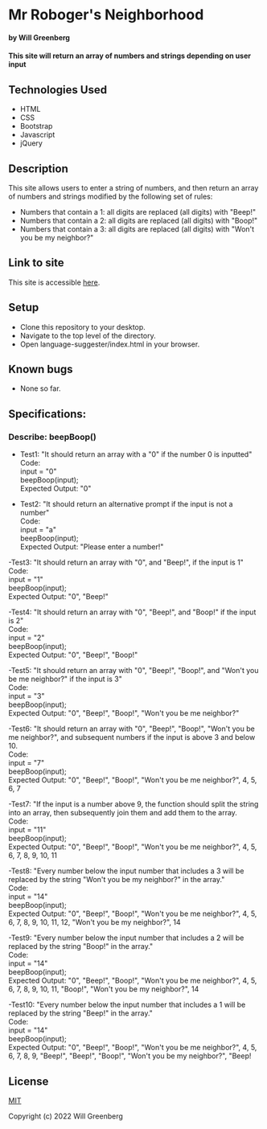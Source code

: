 # Mr Roboger's Neighborhood

#### by **Will Greenberg**

#### This site will return an array of numbers and strings depending on user input

## Technologies Used

* HTML
* CSS
* Bootstrap
* Javascript
* jQuery

## Description

This site allows users to enter a string of numbers, and then return an array of numbers and strings modified by the following set of rules:
- Numbers that contain a 1: all digits are replaced (all digits) with "Beep!"
- Numbers that contain a 2: all digits are replaced (all digits) with "Boop!"
- Numbers that contain a 3: all digits are replaced (all digits) with "Won't you be my neighbor?"

## Link to site

This site is accessible [here](https://mud2009.github.io/mr-roboger/).

## Setup

* Clone this repository to your desktop.
* Navigate to the top level of the directory.
* Open language-suggester/index.html in your browser.

## Known bugs

* None so far.

## Specifications:

### Describe: beepBoop()

- Test1: "It should return an array with a "0" if the number 0 is inputted"  
  Code:  
  input = "0"  
  beepBoop(input);  
  Expected Output: "0"  

- Test2: "It should return an alternative prompt if the input is not a number"  
  Code:  
  input = "a"  
  beepBoop(input);  
  Expected Output: "Please enter a number!"  

-Test3: "It should return an array with "0", and "Beep!", if the input is 1"  
  Code:  
  input = "1"  
  beepBoop(input);  
  Expected Output: "0", "Beep!"  

-Test4: "It should return an array with "0", "Beep!", and "Boop!" if the input is 2"  
  Code:  
  input = "2"  
  beepBoop(input);  
  Expected Output: "0", "Beep!", "Boop!"  

-Test5: "It should return an array with "0", "Beep!", "Boop!", and "Won't you be me neighbor?" if the input is 3"  
  Code:  
  input = "3"  
  beepBoop(input);  
  Expected Output: "0", "Beep!", "Boop!", "Won't you be me neighbor?"  

-Test6: "It should return an array with "0", "Beep!", "Boop!", "Won't you be me neighbor?", and subsequent numbers if the input is above 3 and below 10.  
  Code:  
  input = "7"  
  beepBoop(input);  
  Expected Output: "0", "Beep!", "Boop!", "Won't you be me neighbor?", 4, 5, 6, 7  

-Test7: "If the input is a number above 9, the function should split the string into an array, then subsequently join them and add them to the array.  
  Code:  
  input = "11"  
  beepBoop(input);  
  Expected Output: "0", "Beep!", "Boop!", "Won't you be me neighbor?", 4, 5, 6, 7, 8, 9, 10, 11  

-Test8: "Every number below the input number that includes a 3 will be replaced by the string "Won't you be my neighbor?" in the array."  
  Code:  
  input = "14"  
  beepBoop(input);  
  Expected Output: "0", "Beep!", "Boop!", "Won't you be me neighbor?", 4, 5, 6, 7, 8, 9, 10, 11, 12, "Won't you be my neighbor?", 14  

-Test9: "Every number below the input number that includes a 2 will be replaced by the string "Boop!" in the array."  
  Code:  
  input = "14"  
  beepBoop(input);  
  Expected Output: "0", "Beep!", "Boop!", "Won't you be me neighbor?", 4, 5, 6, 7, 8, 9, 10, 11, "Boop!", "Won't you be my neighbor?", 14  

-Test10: "Every number below the input number that includes a 1 will be replaced by the string "Beep!" in the array."  
  Code:  
  input = "14"  
  beepBoop(input);  
  Expected Output: "0", "Beep!", "Boop!", "Won't you be me neighbor?", 4, 5, 6, 7, 8, 9, "Beep!", "Beep!", "Boop!", "Won't you be my neighbor?", "Beep!  

## License

[MIT](https://opensource.org/licenses/MIT)

Copyright (c) 2022 Will Greenberg